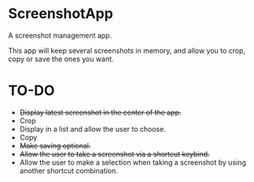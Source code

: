 # ScreenshotApp
 A screenshot management app.

 This app will keep several screenshots in memory, and allow you to crop, copy or save the ones you want.

 # TO-DO
- ~~Display latest screenshot in the center of the app.~~
- Crop
- Display in a list and allow the user to choose.
- Copy
- ~~Make saving optional.~~
- ~~Allow the user to take a screenshot via a shortcut keybind.~~
- Allow the user to make a selection when taking a screenshot by using another shortcut combination.

